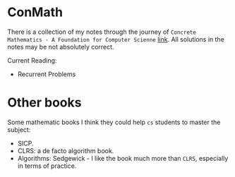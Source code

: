 ConMath
======

There is a collection of my notes through the journey of `Concrete Mathematics - A Foundation for Computer Scienne` [link](https://www.amazon.com/Concrete-Mathematics-Foundation-Computer-Science/dp/0201558025).  All solutions in the notes may be not absolutely correct.

Current Reading:
- Recurrent Problems


Other books
===========

Some mathematic books I think they could help `cs` students to master the subject:

- SICP.
- CLRS: a de facto algorithm book.
- Algorithms: Sedgewick - I like the book much more than `CLRS`, especially in terms of practice.
